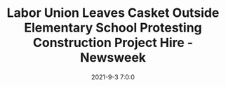 ---
"title": "Labor Union Leaves Casket Outside Elementary School Protesting Construction Project Hire - Newsweek"
"date": "2021-9-3 7:0:0"
"feed_name": "GOOGLENEWSCONSTRUCTION"
"feed_website": "https://news.google.com/search?q=construction%2Bincident&hl=en-US&gl=US&ceid=US:en"
"feed_rss": "https://news.google.com/rss/search?q=construction%2Bincident&hl=en-US&gl=US&ceid=US:en"
"link": "https://www.newsweek.com/labor-union-leaves-casket-outside-elementary-school-protesting-construction-project-hire-1626017"
"file": "_posts/2021-1-1-d1204aee4b52cbb41bcf5504ac32e69d08f3376c.md"
"accident": "0"
"drilling": "0"
"dead": "0"
"injured": "0"
---
